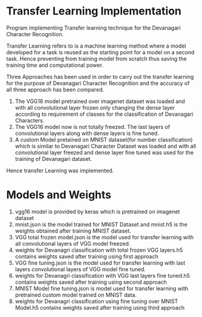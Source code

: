 # Transfer Learning Implementation
 Program implementing Transfer learning technique for the Devanagari Character Recognition. 
 
Transfer Learning refers to is a machine learning method where a model developed for a task is reused as the starting point for a model on a second task. Hence preventing from training model from scratch thus saving the training time and computational power.
 
Three Approaches has been used in order to carry out the transfer learning for the purpose of Devanagari Character Recognition and the accuracy of all three approach has been compared.
1) The VGG16 model pretrained over imagenet dataset was loaded and with all convolutional layer frozen only changing the dense layer according to requirement of classes for the classification of Devanagari Characters. 
2) The VGG16 model now is not totally freezed. The last layers of convolutional layers along with dense layers is fine tuned.
3) A custom Model pretained on MNIST dataset(for number classification) which is similar to Devanagari Character Dataset was loaded and with all convolutional layer freezed and dense layer fine tuned was used for the training of Devanagari dataset.

Hence transfer Learning was implemented.

# Models and Weights
1) vgg16 model is provided by keras which is pretrained on imagenet dataset
2) mnist.json is the model trained for MNIST Dataset and mnist.h5 is the weights obtained after training MNIST dataset.
3) VGG total frozen model.json is the model used for transfer learning with all convolutional layers of VGG model freezed. 
4) weights for Devanagri classification with total frozen VGG layers.h5 contains weights saved after training using first approach
5) VGG fine tuning.json is the model used for transfer learning with last layers convolutional layers of VGG model fine tuned. 
6) weights for Devanagri classification with VGG last layers fine tuned.h5 contains weights saved after training using second approach
7) MNIST Model fine tuning.json is model used for transfer learning with pretrained custom model trained on MNIST data.
8) weights for Devanagri classification using fine tuning over MNIST Model.h5 contains weights saved after training using third approach 
